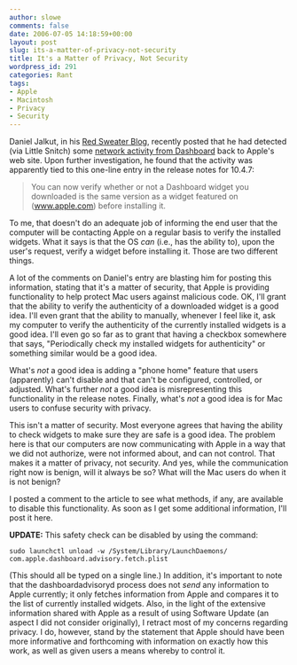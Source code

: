 ```yaml
---
author: slowe
comments: false
date: 2006-07-05 14:18:59+00:00
layout: post
slug: its-a-matter-of-privacy-not-security
title: It's a Matter of Privacy, Not Security
wordpress_id: 291
categories: Rant
tags:
- Apple
- Macintosh
- Privacy
- Security
---
```


Daniel Jalkut, in his [Red Sweater Blog](http://www.red-sweater.com/blog/), recently posted that he had detected (via Little Snitch) some [network activity from Dashboard](http://www.red-sweater.com/blog/153/apple-phones-home-too) back to Apple's web site. Upon further investigation, he found that the activity was apparently tied to this one-line entry in the release notes for 10.4.7:

>You can now verify whether or not a Dashboard widget you downloaded is the same version as a widget featured on (www.apple.com) before installing it.

To me, that doesn't do an adequate job of informing the end user that the computer will be contacting Apple on a regular basis to verify the installed widgets. What it says is that the OS _can_ (i.e., has the ability to), upon the user's request, verify a widget before installing it. Those are two different things.

A lot of the comments on Daniel's entry are blasting him for posting this information, stating that it's a matter of security, that Apple is providing functionality to help protect Mac users against malicious code. OK, I'll grant that the ability to verify the authenticity of a downloaded widget is a good idea. I'll even grant that the ability to manually, whenever I feel like it, ask my computer to verify the authenticity of the currently installed widgets is a good idea. I'll even go so far as to grant that having a checkbox somewhere that says, "Periodically check my installed widgets for authenticity" or something similar would be a good idea.

What's _not_ a good idea is adding a "phone home" feature that users (apparently) can't disable and that can't be configured, controlled, or adjusted. What's further _not_ a good idea is misrepresenting this functionality in the release notes. Finally, what's _not_ a good idea is for Mac users to confuse security with privacy.

This isn't a matter of security. Most everyone agrees that having the ability to check widgets to make sure they are safe is a good idea. The problem here is that our computers are now communicating with Apple in a way that we did not authorize, were not informed about, and can not control. That makes it a matter of privacy, not security. And yes, while the communication right now is benign, will it always be so? What will the Mac users do when it is not benign?

I posted a comment to the article to see what methods, if any, are available to disable this functionality. As soon as I get some additional information, I'll post it here.

**UPDATE:** This safety check can be disabled by using the command:

    sudo launchctl unload -w /System/Library/LaunchDaemons/ 
    com.apple.dashboard.advisory.fetch.plist

(This should all be typed on a single line.) In addition, it's important to note that the dashboardadvisoryd process does not _send_ any information to Apple currently; it only fetches information from Apple and compares it to the list of currently installed widgets. Also, in the light of the extensive information shared with Apple as a result of using Software Update (an aspect I did not consider originally), I retract most of my concerns regarding privacy. I do, however, stand by the statement that Apple should have been more informative and forthcoming with information on exactly how this work, as well as given users a means whereby to control it.
